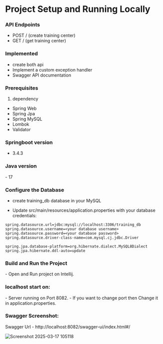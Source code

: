 # Project Setup and Running Locally

<h3>API Endpoints</h3>

- POST /    (create training center)
- GET /     (get training center)

<h3>Implemented</h3>

- create both api
- Implement a custom exception handler
- Swagger API documentation

<h3>Prerequisites</h3>

1) dependency 
- Spring Web 
- Spring Jpa
- Spring MySQL
- Lombok
- Validator

<h3>Springboot version</h3>

- 3.4.3

<h3>Java version</h3>
- 17


<h3>Configure the Database</h3>

 - create training_db database in your MySQL

- Update src/main/resources/application.properties with your database credentials:

```properties
spring.datasource.url=jdbc:mysql://localhost:3306/training_db
spring.datasource.username=<your database username>
spring.datasource.password=<your database password>
spring.datasource.driver-class-name=com.mysql.cj.jdbc.Driver

spring.jpa.database-platform=org.hibernate.dialect.MySQL8Dialect
spring.jpa.hibernate.ddl-auto=update
```


<h3>Build and Run the Project</h3>
- Open and Run project on Intellij.

<h3>localhost start on:</h3>
- Server running on Port 8082.
- If you want to change port then Change it in application.properties.

<h3>Swagger Screenshot:</h3>

Swagger Url - http://localhost:8082/swagger-ui/index.html#/

![Screenshot 2025-03-17 105118](https://github.com/user-attachments/assets/799c67b3-6156-4f9a-8eea-7e98e5370cf0)

